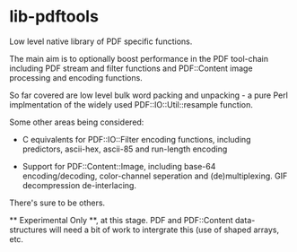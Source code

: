 # lib-pdftools
Low level native library of PDF specific functions.

The main aim is to optionally boost performance in the PDF tool-chain including
PDF stream and filter functions and PDF::Content image processing and encoding functions.

So far covered are low level bulk word packing and unpacking - a pure Perl
implmentation of the widely used PDF::IO::Util::resample function.

Some other areas being considered:

- C equivalents for PDF::IO::Filter encoding functions, including predictors, ascii-hex, ascii-85 and run-length encoding

- Support for PDF::Content::Image, including base-64 encoding/decoding, color-channel seperation and (de)multiplexing. GIF decompression de-interlacing.

There's sure to be others.

** Experimental Only **, at this stage. PDF and PDF::Content data-structures will need a bit of work to intergrate this (use of shaped arrays, etc.

